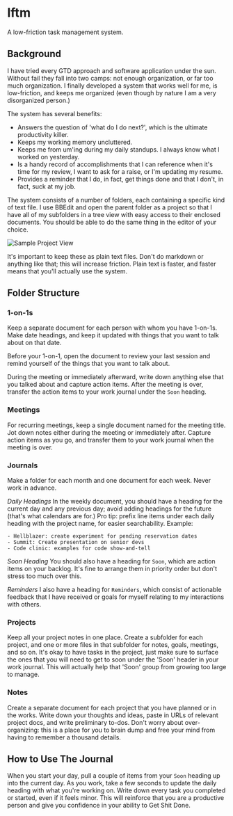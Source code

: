 # lftm
A low-friction task management system.

## Background
I have tried every GTD approach and software application under the sun. Without fail they fall into two camps: not enough organization, or far too much organization. I finally developed a system that works well for me, is low-friction, and keeps me organized (even though by nature I am a very disorganized person.)

The system has several benefits:
  * Answers the question of 'what do I do next?', which is the ultimate productivity killer.
  * Keeps my working memory uncluttered.
  * Keeps me from um'ing during my daily standups. I always know what I worked on yesterday.
  * Is a handy record of accomplishments that I can reference when it's time for my review, I want to ask for a raise, or I'm updating my resume.
  * Provides a reminder that I do, in fact, get things done and that I don't, in fact, suck at my job.

The system consists of a number of folders, each containing a specific kind of text file. I use BBEdit and open the parent folder as a project so that I have all of my subfolders in a tree view with easy access to their enclosed documents. You should be able to do the same thing in the editor of your choice.

![Sample Project View](https://github.com/CoralineAda/lftm/blob/master/example.png)

It's important to keep these as plain text files. Don't do markdown or anything like that; this will increase friction. Plain text is faster, and faster means that you'll actually use the system.

## Folder Structure

### 1-on-1s
Keep a separate document for each person with whom you have 1-on-1s. Make date headings, and keep it updated with things that you want to talk about on that date.

Before your 1-on-1, open the document to review your last session and remind yourself of the things that you want to talk about.

During the meeting or immediately afterward, write down anything else that you talked about and capture action items. After the meeting is over, transfer the action items to your work journal under the `Soon` heading.

### Meetings
For recurring meetings, keep a single document named for the meeting title. Jot down notes either during the meeting or immediately after. Capture action items as you go, and transfer them to your work journal when the meeting is over.

### Journals
Make a folder for each month and one document for each week. Never work in advance.

_Daily Headings_
In the weekly document, you should have a heading for the current day and any previous day; avoid adding headings for the future (that's what calendars are for.) Pro tip: prefix line items under each daily heading with the project name, for easier searchability. Example:

```
- Hellblazer: create experiment for pending reservation dates
- Summit: Create presentation on senior devs
- Code clinic: examples for code show-and-tell
```

_Soon Heading_
You should also have a heading for `Soon`, which are action items on your backlog. It's fine to arrange them in priority order but don't stress too much over this.

_Reminders_
I also have a heading for `Reminders`, which consist of actionable feedback that I have received or goals for myself relating to my interactions with others.

### Projects
Keep all your project notes in one place. Create a subfolder for each project, and one or more files in that subfolder for notes, goals, meetings, and so on. It's okay to have tasks in the project, just make sure to surface the ones that you will need to get to soon under the 'Soon' header in your work journal. This will actually help that 'Soon' group from growing too large to manage.

### Notes
Create a separate document for each project that you have planned or in the works. Write down your thoughts and ideas, paste in URLs of relevant project docs, and write preliminary to-dos. Don't worry about over-organizing: this is a place for you to brain dump and free your mind from having to remember a thousand details.

## How to Use The Journal
When you start your day, pull a couple of items from your `Soon` heading up into the current day. As you work, take a few seconds to update the daily heading with what you're working on. Write down every task you completed or started, even if it feels minor. This will reinforce that you are a productive person and give you confidence in your ability to Get Shit Done.
